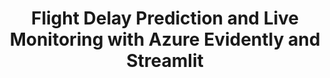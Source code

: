 ---
layout: page
title: Flight Delay Prediction and Live Monitoring with Azure Evidently and Streamlit
description: Predicting Flight Delays and Monitoring in Real Time
img: /assets/img/flight_delay.jpg
importance: 2
category: work
redirect: https://github.com/VishalKumar-S/Flight-Delay-Prediction-and-live-Monitoring-with-Azure-Evidently-and-Streamlit-with-MVC-Architecture

---